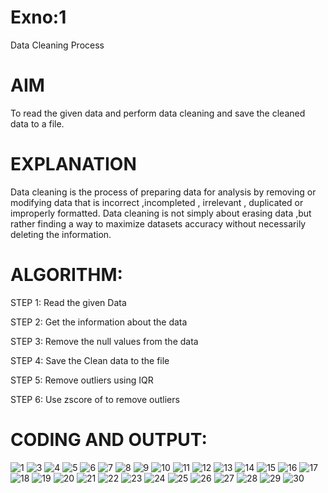 # Exno:1
Data Cleaning Process

# AIM
To read the given data and perform data cleaning and save the cleaned data to a file.

# EXPLANATION
Data cleaning is the process of preparing data for analysis by removing or modifying data that is incorrect ,incompleted , irrelevant , duplicated or improperly formatted. Data cleaning is not simply about erasing data ,but rather finding a way to maximize datasets accuracy without necessarily deleting the information.

# ALGORITHM:
STEP 1: Read the given Data

STEP 2: Get the information about the data

STEP 3: Remove the null values from the data

STEP 4: Save the Clean data to the file

STEP 5: Remove outliers using IQR

STEP 6: Use zscore of to remove outliers

# CODING AND OUTPUT:
![1](https://github.com/YuvarajVB/Intro-to-ds/assets/151488375/44d55098-a5b4-41ce-8ba4-24a4cbd5b2c6)
![3](https://github.com/YuvarajVB/Intro-to-ds/assets/151488375/517e12de-519b-49aa-bb8f-382641a68e76)
![4](https://github.com/YuvarajVB/Intro-to-ds/assets/151488375/ecf7bc53-ec2d-40d1-b413-112827bc69b2)
![5](https://github.com/YuvarajVB/Intro-to-ds/assets/151488375/06057b8d-882b-4427-bf7a-6a56702b1953)
![6](https://github.com/YuvarajVB/Intro-to-ds/assets/151488375/9b0b34f3-d0d6-4b22-9004-e189d51d1a4d)
![7](https://github.com/YuvarajVB/Intro-to-ds/assets/151488375/ca899f8a-e5a8-4c52-9d8c-72f16345c7cd)
![8](https://github.com/YuvarajVB/Intro-to-ds/assets/151488375/508d0841-1678-481d-a57b-2e10f3907d9f)
![9](https://github.com/YuvarajVB/Intro-to-ds/assets/151488375/119f299e-a4f5-4be2-b89f-2eac50469799)
![10](https://github.com/YuvarajVB/Intro-to-ds/assets/151488375/9c46544d-18a0-4d2e-a82f-4bb875b9355b)
![11](https://github.com/YuvarajVB/Intro-to-ds/assets/151488375/f38b0181-6430-4d7f-adca-70537feeaf57)
![12](https://github.com/YuvarajVB/Intro-to-ds/assets/151488375/5a4711ed-b248-43c3-b622-94db68d82e6b)
![13](https://github.com/YuvarajVB/Intro-to-ds/assets/151488375/2a957596-deb3-44c7-b657-1b89d82b5f3a)
![14](https://github.com/YuvarajVB/Intro-to-ds/assets/151488375/3f1f0653-a9f2-49d1-8264-5965407fe864)
![15](https://github.com/YuvarajVB/Intro-to-ds/assets/151488375/a9224e7e-8a51-4c74-8566-4a448065cc01)
![16](https://github.com/YuvarajVB/Intro-to-ds/assets/151488375/71475d5a-0bac-48dd-b032-d9fa6d4935c8)
![17](https://github.com/YuvarajVB/Intro-to-ds/assets/151488375/92b28cb0-c0a5-40c5-bf19-edbd3b9a1f72)
![18](https://github.com/YuvarajVB/Intro-to-ds/assets/151488375/880c918b-f658-41ec-afcc-b137e1735980)
![19](https://github.com/YuvarajVB/Intro-to-ds/assets/151488375/44314954-f29b-430c-a85e-45260d992f1c)
![20](https://github.com/YuvarajVB/Intro-to-ds/assets/151488375/0f58d74d-d2bb-4a8d-b4d1-f31aa161086a)
![21](https://github.com/YuvarajVB/Intro-to-ds/assets/151488375/417497b3-f372-4960-8b1d-59adc94d11c2)
![22](https://github.com/YuvarajVB/Intro-to-ds/assets/151488375/f42575d2-93d1-4181-9173-f756a5ebaa64)
![23](https://github.com/YuvarajVB/Intro-to-ds/assets/151488375/3a2fad7c-d813-4f01-91eb-bf043ffaa3a0)
![24](https://github.com/YuvarajVB/Intro-to-ds/assets/151488375/b080420e-5d8a-4c69-8f9e-241ab3b54a6e)
![25](https://github.com/YuvarajVB/Intro-to-ds/assets/151488375/31b1f5f8-01d4-40ac-b64b-902648384d37)
![26](https://github.com/YuvarajVB/Intro-to-ds/assets/151488375/67086e1d-d71b-41ee-bb75-05cf8b1b54d8)
![27](https://github.com/YuvarajVB/Intro-to-ds/assets/151488375/393a9a30-6553-45ba-b738-eb2250e6fa8c)
![28](https://github.com/YuvarajVB/Intro-to-ds/assets/151488375/bca688de-0363-47b0-a4ce-109944ddbd6d)
![29](https://github.com/YuvarajVB/Intro-to-ds/assets/151488375/58fec2f0-c896-446c-9152-fc7d5027dc73)
![30](https://github.com/YuvarajVB/Intro-to-ds/assets/151488375/a5d9bd2d-1de7-48ff-a6ed-085a3477593b)



















